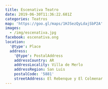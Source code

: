 ```yaml
---
title: Escenativa Teatro
date: 2019-06-30T11:36:22.681Z
categories: Teatros
map: 'https://goo.gl/maps/1HJSezQyLdajSbP2A'
images:
  - /img/escenativa.jpg
facebook: escenativa.ong
location:
  '@type': Place
  address:
    '@type': PostalAddress
    addressCountry: AR
    addressLocality: Villa de Merlo
    addressRegion: San Luis
    postalCode: '5881'
    streetAddress: El Rebenque y El Colmenar
---
```



